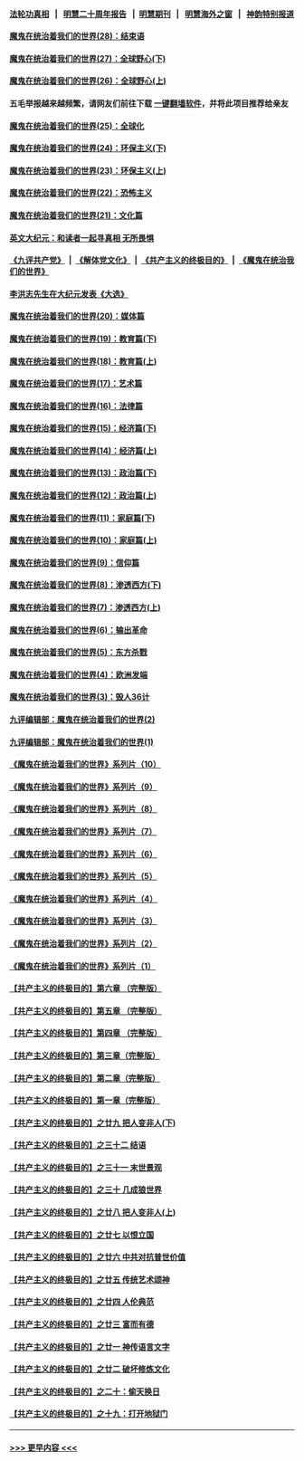 #### [法轮功真相](https://github.com/gfw-breaker/truth/blob/master/README.md?t=0) &nbsp;&nbsp;|&nbsp;&nbsp; [明慧二十周年报告](https://github.com/gfw-breaker/mh-reports/blob/master/README.md?t=0) &nbsp;&nbsp;|&nbsp;&nbsp;[明慧期刊](https://github.com/gfw-breaker/mh-qikan) &nbsp;&nbsp;|&nbsp;&nbsp; [明慧海外之窗](https://github.com/gfw-breaker/mh-news/blob/master/README.md?t=0) &nbsp;&nbsp;|&nbsp;&nbsp; [神韵特别报道](https://github.com/gfw-breaker/mh-news/blob/master/shenyun.md?t=0)
#### [魔鬼在统治着我们的世界(28)：结束语](../pages/nsc422/n10936246.md?t=06151152) 
#### [魔鬼在统治着我们的世界(27)：全球野心(下)](../pages/nsc422/n10928319.md?t=06151152) 
#### [魔鬼在统治着我们的世界(26)：全球野心(上)](../pages/nsc422/n10900318.md?t=06151152) 
#### 五毛举报越来越频繁，请网友们前往下载 [一键翻墙软件](https://github.com/gfw-breaker/ssr-accounts)，并将此项目推荐给亲友
#### [魔鬼在统治着我们的世界(25)：全球化](../pages/nsc422/n10788205.md?t=06151152) 
#### [魔鬼在统治着我们的世界(24)：环保主义(下)](../pages/nsc422/n10695307.md?t=06151152) 
#### [魔鬼在统治着我们的世界(23)：环保主义(上)](../pages/nsc422/n10688613.md?t=06151152) 
#### [魔鬼在统治着我们的世界(22)：恐怖主义](../pages/nsc422/n10614727.md?t=06151152) 
#### [魔鬼在统治着我们的世界(21)：文化篇](../pages/nsc422/n10597706.md?t=06151152) 
#### [英文大纪元：和读者一起寻真相 无所畏惧](../pages/nsc422/n12542027.md?t=06151152) 
#### [《九评共产党》](https://github.com/begood0513/9ping.md/blob/master/README.md) &nbsp;|&nbsp; [《解体党文化》](../../../../jtdwh.md/blob/master/README.md)  &nbsp;|&nbsp; [《共产主义的终极目的》](../../../../gczydzjmd.md/blob/master/README.md) &nbsp;|&nbsp; [《魔鬼在统治我们的世界》](../../../../mgztzwmdsj.md/blob/master/README.md) 
#### [李洪志先生在大纪元发表《大选》](../pages/nsc422/n12534746.md?t=06151152) 
#### [魔鬼在统治着我们的世界(20)：媒体篇](../pages/nsc422/n10586579.md?t=06151152) 
#### [魔鬼在统治着我们的世界(19)：教育篇(下)](../pages/nsc422/n10564808.md?t=06151152) 
#### [魔鬼在统治着我们的世界(18)：教育篇(上)](../pages/nsc422/n10526970.md?t=06151152) 
#### [魔鬼在统治着我们的世界(17)：艺术篇](../pages/nsc422/n10499093.md?t=06151152) 
#### [魔鬼在统治着我们的世界(16)：法律篇](../pages/nsc422/n10485969.md?t=06151152) 
#### [魔鬼在统治着我们的世界(15)：经济篇(下)](../pages/nsc422/n10469975.md?t=06151152) 
#### [魔鬼在统治着我们的世界(14)：经济篇(上)](../pages/nsc422/n10457370.md?t=06151152) 
#### [魔鬼在统治着我们的世界(13)：政治篇(下)](../pages/nsc422/n10448270.md?t=06151152) 
#### [魔鬼在统治着我们的世界(12)：政治篇(上)](../pages/nsc422/n10444576.md?t=06151152) 
#### [魔鬼在统治着我们的世界(11)：家庭篇(下)](../pages/nsc422/n10440961.md?t=06151152) 
#### [魔鬼在统治着我们的世界(10)：家庭篇(上)](../pages/nsc422/n10435448.md?t=06151152) 
#### [魔鬼在统治着我们的世界(9)：信仰篇](../pages/nsc422/n10432159.md?t=06151152) 
#### [魔鬼在统治着我们的世界(8)：渗透西方(下)](../pages/nsc422/n10429603.md?t=06151152) 
#### [魔鬼在统治着我们的世界(7)：渗透西方(上)](../pages/nsc422/n10426013.md?t=06151152) 
#### [魔鬼在统治着我们的世界(6)：输出革命](../pages/nsc422/n10421536.md?t=06151152) 
#### [魔鬼在统治着我们的世界(5)：东方杀戮](../pages/nsc422/n10417707.md?t=06151152) 
#### [魔鬼在统治着我们的世界(4)：欧洲发端](../pages/nsc422/n10414890.md?t=06151152) 
#### [魔鬼在统治着我们的世界(3)：毁人36计](../pages/nsc422/n10411583.md?t=06151152) 
#### [九评编辑部：魔鬼在统治着我们的世界(2)](../pages/nsc422/n10410036.md?t=06151152) 
#### [九评编辑部：魔鬼在统治着我们的世界(1)](../pages/nsc422/n10406825.md?t=06151152) 
#### [《魔鬼在统治着我们的世界》系列片（10）](../pages/nsc422/n12292670.md?t=06151152) 
#### [《魔鬼在统治着我们的世界》系列片（9）](../pages/nsc422/n12290859.md?t=06151152) 
#### [《魔鬼在统治着我们的世界》系列片（8）](../pages/nsc422/n12287445.md?t=06151152) 
#### [《魔鬼在统治着我们的世界》系列片（7）](../pages/nsc422/n12283425.md?t=06151152) 
#### [《魔鬼在统治着我们的世界》系列片（6）](../pages/nsc422/n12282314.md?t=06151152) 
#### [《魔鬼在统治着我们的世界》系列片（5）](../pages/nsc422/n12281419.md?t=06151152) 
#### [《魔鬼在统治着我们的世界》系列片（4）](../pages/nsc422/n12274024.md?t=06151152) 
#### [《魔鬼在统治着我们的世界》系列片（3）](../pages/nsc422/n12271322.md?t=06151152) 
#### [《魔鬼在统治着我们的世界》系列片（2）](../pages/nsc422/n12269049.md?t=06151152) 
#### [《魔鬼在统治着我们的世界》系列片（1）](../pages/nsc422/n12267575.md?t=06151152) 
#### [【共产主义的终极目的】第六章 （完整版）](../pages/nsc422/n11428913.md?t=06151152) 
#### [【共产主义的终极目的】第五章 （完整版）](../pages/nsc422/n11428912.md?t=06151152) 
#### [【共产主义的终极目的】第四章 （完整版）](../pages/nsc422/n11428907.md?t=06151152) 
#### [【共产主义的终极目的】第三章（完整版）](../pages/nsc422/n11428848.md?t=06151152) 
#### [【共产主义的终极目的】第二章（完整版）](../pages/nsc422/n11428831.md?t=06151152) 
#### [【共产主义的终极目的】第一章（完整版）](../pages/nsc422/n11417651.md?t=06151152) 
#### [【共产主义的终极目的】之廿九 把人变非人(下)](../pages/nsc422/n11344140.md?t=06151152) 
#### [【共产主义的终极目的】之三十二 结语](../pages/nsc422/n11360535.md?t=06151152) 
#### [【共产主义的终极目的】之三十一 末世景观](../pages/nsc422/n11351129.md?t=06151152) 
#### [【共产主义的终极目的】之三十 几成狼世界](../pages/nsc422/n11348280.md?t=06151152) 
#### [【共产主义的终极目的】之廿八 把人变非人(上)](../pages/nsc422/n11340492.md?t=06151152) 
#### [【共产主义的终极目的】之廿七 以恨立国](../pages/nsc422/n11336944.md?t=06151152) 
#### [【共产主义的终极目的】之廿六 中共对抗普世价值](../pages/nsc422/n11324785.md?t=06151152) 
#### [【共产主义的终极目的】之廿五 传统艺术颂神](../pages/nsc422/n11296396.md?t=06151152) 
#### [【共产主义的终极目的】之廿四 人伦典范](../pages/nsc422/n11296397.md?t=06151152) 
#### [【共产主义的终极目的】之廿三 富而有德](../pages/nsc422/n11283598.md?t=06151152) 
#### [【共产主义的终极目的】之廿一 神传语言文字](../pages/nsc422/n11263265.md?t=06151152) 
#### [【共产主义的终极目的】之廿二 破坏修炼文化](../pages/nsc422/n11245728.md?t=06151152) 
#### [【共产主义的终极目的】之二十：偷天换日](../pages/nsc422/n11238846.md?t=06151152) 
#### [【共产主义的终极目的】之十九：打开地狱门](../pages/nsc422/n11206376.md?t=06151152) 

----
#### [ >>> 更早内容 <<< ](../indexes/nsc422-earlier.md)
